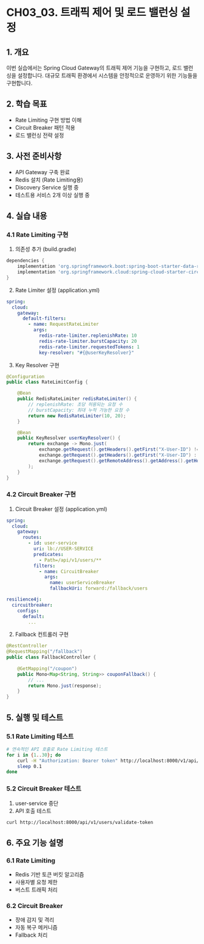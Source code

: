 # CH03_03. 트래픽 제어 및 로드 밸런싱 설정

## 1. 개요
이번 실습에서는 Spring Cloud Gateway의 트래픽 제어 기능을 구현하고, 로드 밸런싱을 설정합니다. 대규모 트래픽 환경에서 시스템을 안정적으로 운영하기 위한 기능들을 구현합니다.

## 2. 학습 목표
- Rate Limiting 구현 방법 이해
- Circuit Breaker 패턴 적용
- 로드 밸런싱 전략 설정

## 3. 사전 준비사항
- API Gateway 구축 완료
- Redis 설치 (Rate Limiting용)
- Discovery Service 실행 중
- 테스트용 서비스 2개 이상 실행 중

## 4. 실습 내용

### 4.1 Rate Limiting 구현

1. 의존성 추가 (build.gradle)
```gradle
dependencies {
    implementation 'org.springframework.boot:spring-boot-starter-data-redis'
    implementation 'org.springframework.cloud:spring-cloud-starter-circuitbreaker-reactor-resilience4j'
}
```

2. Rate Limiter 설정 (application.yml)
```yaml
spring:
  cloud:
    gateway:
      default-filters:
        - name: RequestRateLimiter
          args:
            redis-rate-limiter.replenishRate: 10
            redis-rate-limiter.burstCapacity: 20
            redis-rate-limiter.requestedTokens: 1
            key-resolver: "#{@userKeyResolver}"
```

3. Key Resolver 구현
```java
@Configuration
public class RateLimitConfig {

    @Bean
    public RedisRateLimiter redisRateLimiter() {
        // replenishRate: 초당 허용되는 요청 수
        // burstCapacity: 최대 누적 가능한 요청 수
        return new RedisRateLimiter(10, 20);
    }

    @Bean
    public KeyResolver userKeyResolver() {
        return exchange -> Mono.just(
            exchange.getRequest().getHeaders().getFirst("X-User-ID") != null ?
            exchange.getRequest().getHeaders().getFirst("X-User-ID") :
            exchange.getRequest().getRemoteAddress().getAddress().getHostAddress()
        );
    }
}
```

### 4.2 Circuit Breaker 구현

1. Circuit Breaker 설정 (application.yml)
```yaml
spring:
  cloud:
    gateway:
      routes:
        - id: user-service
          uri: lb://USER-SERVICE
          predicates:
            - Path=/api/v1/users/**
          filters:
            - name: CircuitBreaker
              args:
                name: userServiceBreaker
                fallbackUri: forward:/fallback/users

resilience4j:
  circuitbreaker:
    configs:
      default:
        ...
```

2. Fallback 컨트롤러 구현
```java
@RestController
@RequestMapping("/fallback")
public class FallbackController {
    
    @GetMapping("/coupon")
    public Mono<Map<String, String>> couponFallback() {
        // ...
        return Mono.just(response);
    }
}
```

## 5. 실행 및 테스트

### 5.1 Rate Limiting 테스트
```bash
# 연속적인 API 호출로 Rate Limiting 테스트
for i in {1..30}; do
    curl -H "Authorization: Bearer token" http://localhost:8000/v1/api/users/validate-token
    sleep 0.1
done
```

### 5.2 Circuit Breaker 테스트
1. user-service 중단
2. API 호출 테스트
```bash
curl http://localhost:8000/api/v1/users/validate-token
```

## 6. 주요 기능 설명

### 6.1 Rate Limiting
- Redis 기반 토큰 버킷 알고리즘
- 사용자별 요청 제한
- 버스트 트래픽 처리

### 6.2 Circuit Breaker
- 장애 감지 및 격리
- 자동 복구 메커니즘
- Fallback 처리
